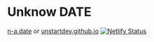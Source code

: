 # Unknow DATE

[n-a.date](https://n-a.date) or [unstartdev.github.io](https://unstartdev.github.io)
[![Netlify Status](https://api.netlify.com/api/v1/badges/0ce13305-9aa8-4b1a-b6f8-86a110415efc/deploy-status)](https://app.netlify.com/sites/xenodochial-mestorf-c1570f/deploys)